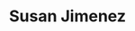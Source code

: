 ---
title: Susan Jimenez
qrcode: data:image/png;base64,iVBORw0KGgoAAAANSUhEUgAAAQAAAAEAAQMAAABmvDolAAAABlBMVEX///8AAABVwtN&#43;AAAB/ElEQVR42uyZP87kIAzFX0RByRE4CjfLn5txFI5ASYHyVjasvoy&#43;2WarOIqlKWbyaxw/HrYHb7zxxv/FRpINcBXwFWRZEeQ3PgsAsDSgh7KwwjUAIc8HdgBHHi1mhLL6mhzJHjJZLAKUYiHQNaywC7DKB93/K03jgGoysgc5Ulnw/kW0dwfUH2LuU5MtHv2LgdwcGBFzB1Y/i/XF0m8OiOTYIMawq73NNMvDAFVgJBB3XxNbPBG4XE6WCWDqUiAywxc45tNztwSA5OmZtVhQTZKZtAWoP0hUbC1k17BQa/YsAD1w91rNoyF1DE22SFOApCpdECJboKNq8lpuC8CGkFdPzr5apOko/gBLgHTRI80pubi7ms6f9uAZwIbA05fUQ8E08/EejAFI1COFrSGJmQPp0&#43;3vD6CrJvO4WMXMj&#43;F6tgCEvLSYWbH6eb9W8OpyTwBEeqtoUl08j&#43;2BtBGbNWBsD/RylW8Uf4i7KcCpHuXhCmmv5UricpmSTABAkrPUJdsxHUh39zGxPgD4O&#43;th1I8sSwfOH02aAObyMLmqabqmY9HV7U0AcwcyNclRt18r0LsDc3noWMZEh2VsRZ4JsMZTNNniIVfS7/dgA6Duq/WAhY/O3AQwrqQEaJrw3J3&#43;hWALmMtDkVwLmboNlYF0fxTwxhtvfMafAAAA//8kupbeF0h3PQAAAABJRU5ErkJggg==
index: false
private: true
---